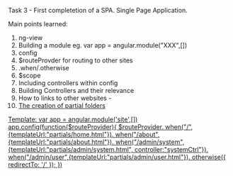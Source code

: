Task 3 - First completetion of a SPA. Single Page Application.

Main points learned: 

1. ng-view 
2. Building a module eg. var app = angular.module("XXX",[])
3. config
4. $routeProvder for routing to other sites
5. .when/.otherwise
6. $scope
7. Including controllers within config
8. Building Controllers and their relevance
9. How to links to other websites  - <a href="#/home.html">
9. The creation of partial folders

Template:
var app = angular.module('site',[])
app.config(function($routeProvider){
	$routeProvider.
	when("/",{templateUrl:"partials/home.html"}).
	when("/about",{templateUrl:"partials/about.html"}).
	when("/admin/system",{templateUrl:"partials/admin/system.html", controller:"systemCtrl"}).
	when("/admin/user",{templateUrl:"partials/admin/user.html"}).
	otherwise({ redirectTo: '/' });
})



